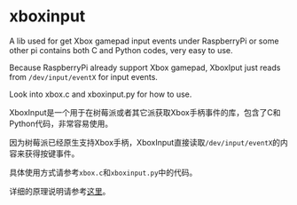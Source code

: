 # xboxinput
A lib used for get Xbox gamepad input events under RaspberryPi or some other pi contains both C and Python codes, very easy to use.

Because RaspberryPi already support Xbox gamepad, XboxIput just reads from `/dev/input/eventX`  for input events.

Look into xbox.c and xboxinput.py for how to use.



XboxInput是一个用于在树莓派或者其它派获取Xbox手柄事件的库，包含了C和Python代码，非常容易使用。

因为树莓派已经原生支持Xbox手柄，XboxInput直接读取`/dev/input/eventX`的内容来获得按键事件。

具体使用方式请参考`xbox.c`和`xboxinput.py`中的代码。

详细的原理说明请参考[这里](http://www.sunboshi.tech/2018/05/22/xbox-gamepad/)。




